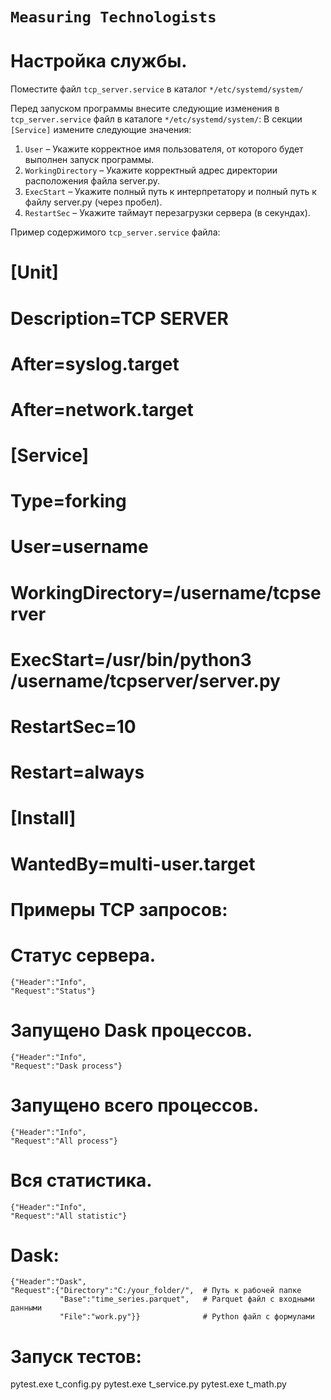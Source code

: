# `Measuring Technologists`

# Настройка службы.
  Поместите файл `tcp_server.service` в каталог  `*/etc/systemd/system/`

  Перед запуском программы внесите следующие изменения в `tcp_server.service` файл в каталоге  `*/etc/systemd/system/`:
  В секции `[Service]` измените следующие значения:
  1)	`User` – Укажите корректное имя пользователя, от которого будет выполнен запуск программы. 
  2)	`WorkingDirectory` – Укажите корректный адрес директории расположения файла server.py.
  3)	`ExecStart` – Укажите полный путь к интерпретатору и полный путь к файлу server.py (через пробел).
  4)	`RestartSec` – Укажите таймаут перезагрузки сервера (в секундах).


Пример содержимого `tcp_server.service` файла:

# [Unit]
# Description=TCP SERVER
# After=syslog.target
# After=network.target
# 
# [Service]
# Type=forking
# User=username
# WorkingDirectory=/username/tcpserver
# ExecStart=/usr/bin/python3 /username/tcpserver/server.py
# RestartSec=10
# Restart=always
# 
# [Install]
# WantedBy=multi-user.target



# Примеры TCP запросов:
  # Статус сервера.
    {"Header":"Info",   
    "Request":"Status"} 
  # Запущено Dask процессов.
    {"Header":"Info",
    "Request":"Dask process"}
  # Запущено всего процессов.
    {"Header":"Info",
    "Request":"All process"}
  # Вся статистика.
    {"Header":"Info",
    "Request":"All statistic"}


# Dask:
    {"Header":"Dask",
    "Request":{"Directory":"C:/your_folder/",  # Путь к рабочей папке
               "Base":"time_series.parquet",   # Parquet файл с входными данными
               "File":"work.py"}}              # Python файл с формулами


# Запуск тестов:
  pytest.exe t_config.py
  pytest.exe t_service.py
  pytest.exe t_math.py

